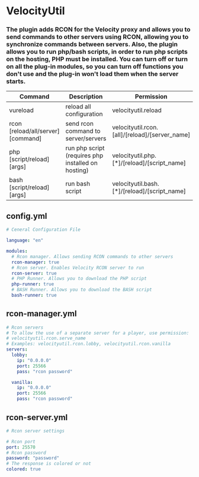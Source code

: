 # VelocityUtil

### The plugin adds RCON for the Velocity proxy and allows you to send commands to other servers using RCON, allowing you to synchronize commands between servers. Also, the plugin allows you to run php/bash scripts, in order to run php scripts on the hosting, PHP must be installed. You can turn off or turn on all the plug-in modules, so you can turn off functions you don't use and the plug-in won't load them when the server starts.

| Command | Description | Permission |
| --- | --- | --- |
| vureload | reload all configuration | velocityutil.reload |
| rcon [reload/all/server] [command] | send rcon command to server/servers | velocityutil.rcon.[all]/[reload]/[server_name] |
| php [script/reload] [args] | run php script (requires php installed on hosting) | velocityutil.php.[*]/[reload]/[script_name] |
| bash [script/reload] [args] | run bash script | velocityutil.bash.[*]/[reload]/[script_name] |


## config.yml
```yml
# Ceneral Configuration File

language: "en"

modules:
  # Rcon manager. Allows sending RCON commands to other servers
  rcon-manager: true
  # Rcon server. Enables Velocity RCON server to run
  rcon-server: true
  # PHP Runner. Allows you to download the PHP script
  php-runner: true
  # BASH Runner. Allows you to download the BASH script
  bash-runner: true
```

## rcon-manager.yml
```yml
# Rcon servers
# To allow the use of a separate server for a player, use permission:
# velocityutil.rcon.serve_name
# Examples: velocityutil.rcon.lobby, velocityutil.rcon.vanilla
servers:
  lobby:
    ip: "0.0.0.0"
    port: 25566
    pass: "rcon password"

  vanilla:
    ip: "0.0.0.0"
    port: 25566
    pass: "rcon password"
```

## rcon-server.yml
```yml
# Rcon server settings

# Rcon port
port: 25570
# Rcon password
password: "password"
# The response is colored or not
colored: true
```
